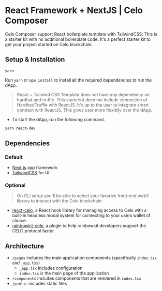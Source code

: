 # React Framework + NextJS | Celo Composer

Celo Composer support React boilerplate template with TailwindCSS. This is a starter kit with no additional boilerplate code. It's a perfect starter kit to get your project started on Celo blockchain.

## Setup & Installation

```bash
yarn
```

Run `yarn` or `npm install` to install all the required dependencies to run the dApp.

> React + Tailwind CSS Template does not have any dependency on hardhat and truffle.
> This starterkit does not include connection of Hardhat/Truffle with ReactJS. It's up to the user to integrate smart contract with ReactJS. This gives user more flexibily over the dApp.

- To start the dApp, run the following command.

```bash
yarn react-dev
```

## Dependencies

### Default

- [Next.js](https://nextjs.org/) app framework
- [TailwindCSS](https://tailwindcss.com/) for UI

### Optional

> On CLI setup you'll be able to select your favorive front-end web3 library to interact with the Celo blockchain:

- [react-celo](https://www.npmjs.com/package/@celo/react-celo), a React hook library for managing access to Celo with a built-in headless modal system for connecting to your users wallet of choice.
- [rainbowkit-celo](https://www.npmjs.com/package/@celo/rainbowkit-celo), a plugin to help rainbowkit developers support the CELO protocol faster.

## Architecture

- `/pages` includes the main application components (specifically `index.tsx` and `_app.tsx`)
  - `_app.tsx` includes configuration
  - `index.tsx` is the main page of the application
- `/components` includes components that are rendered in `index.tsx`
- `/public` includes static files
